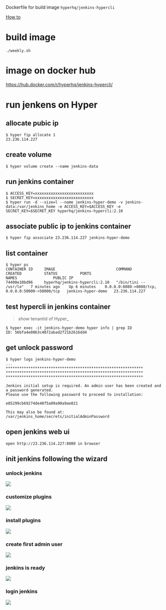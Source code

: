 Dockerfile for build image `hyperhq/jenkins-hypercli`

[How to](https://github.com/hyperhq/jenkins-hypercli-image/wiki)

# build image
```
./weekly.sh
```

# image on docker hub
https://hub.docker.com/r/hyperhq/jenkins-hypercli/


# run jenkens on Hyper

## allocate pubic ip
```
$ hyper fip allocate 1
23.236.114.227
```

## create volume
```
$ hyper volume create --name jenkins-data
```

## run jenkins container
```
$ ACCESS_KEY=xxxxxxxxxxxxxxxxxxxxxxxxxx
$ SECRET_KEY=xxxxxxxxxxxxxxxxxxxxxxxxxx
$ hyper run -d --size=l --name jenkins-hyper-demo -v jenkins-data:/var/jenkins_home -e ACCESS_KEY=$ACCESS_KEY -e SECRET_KEY=$SECRET_KEY hyperhq/jenkins-hypercli:2.10
```

## associate public ip to jenkins container
```
$ hyper fip associate 23.236.114.227 jenkins-hyper-demo
```

## list container
```
$ hyper ps
CONTAINER ID     IMAGE                           COMMAND                  CREATED          STATUS          PORTS                                              NAMES                PUBLIC IP
74400e10bd96     hyperhq/jenkins-hypercli:2.10   "/bin/tini -- /usr/lo"   7 minutes ago    Up 6 minutes    0.0.0.0:8080->8080/tcp, 0.0.0.0:50000->50000/tcp   jenkins-hyper-demo   23.236.114.227
```

## test hypercli in jenkins container
> show tenantid of Hyper_
```
$ hyper exec -it jenkins-hyper-demo hyper info | grep ID
ID: 56bfa4e8063c4872abad2f21b2616dd4
```

## get unlock password
```
$ hyper logs jenkins-hyper-demo
...
*************************************************************
*************************************************************
*************************************************************

Jenkins initial setup is required. An admin user has been created and a password generated.
Please use the following password to proceed to installation:

e85299cb69274de48f5a09a90a9ae821

This may also be found at: /var/jenkins_home/secrets/initialAdminPassword
```

## open jenkins web ui
```
open http://23.236.114.227:8080 in browser
```

## init jenkins following the wizard

### unlock jenkins
![](assets/jenkins/1.unlock-jenkins.PNG)

### customize plugins
![](assets/jenkins/2.customize-plugins.PNG)

### install plugins
![](assets/jenkins/3.install-suggested-plugins.PNG)

### create first admin user
![](assets/jenkins/4.create-first-admin-user.png)

### jenkins is ready
![](assets/jenkins/5.jenkins-is-ready.png)

### login jenkins
![](assets/jenkins/6.welcome-to-jenkins.png)
